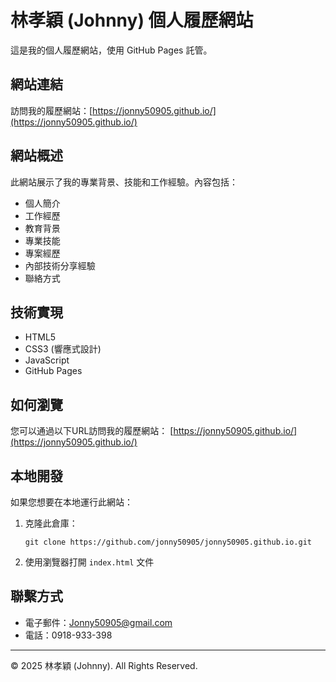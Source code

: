 # 林孝穎 (Johnny) 個人履歷網站

這是我的個人履歷網站，使用 GitHub Pages 託管。

## 網站連結

訪問我的履歷網站：[https://jonny50905.github.io/](https://jonny50905.github.io/)

## 網站概述

此網站展示了我的專業背景、技能和工作經驗。內容包括：

- 個人簡介
- 工作經歷
- 教育背景
- 專業技能
- 專案經歷
- 內部技術分享經驗
- 聯絡方式

## 技術實現

- HTML5
- CSS3 (響應式設計)
- JavaScript
- GitHub Pages

## 如何瀏覽

您可以通過以下URL訪問我的履歷網站：
[https://jonny50905.github.io/](https://jonny50905.github.io/)

## 本地開發

如果您想要在本地運行此網站：

1. 克隆此倉庫：
   ```
   git clone https://github.com/jonny50905/jonny50905.github.io.git
   ```
2. 使用瀏覽器打開 `index.html` 文件

## 聯繫方式

- 電子郵件：Jonny50905@gmail.com
- 電話：0918-933-398

---
© 2025 林孝穎 (Johnny). All Rights Reserved.

